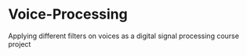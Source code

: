 # Voice-Processing
Applying different filters on voices as a digital signal processing course project
